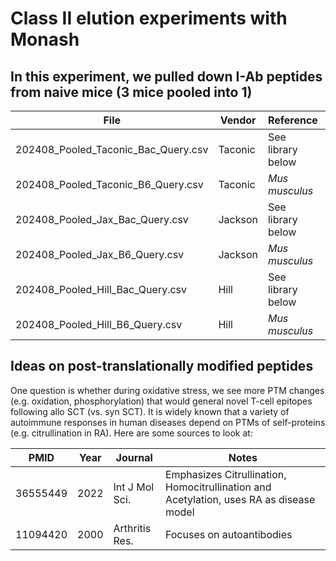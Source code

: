 # Class II elution experiments with Monash

## In this experiment, we pulled down I-Ab peptides from naive mice (3 mice pooled into 1)
| File                                | Vendor | Reference | Notes |
|-------------------------------------|----------|----------|----------|
| 202408_Pooled_Taconic_Bac_Query.csv | Taconic         |  See library below     |          |
| 202408_Pooled_Taconic_B6_Query.csv  | Taconic         |  _Mus musculus_           |          |
| 202408_Pooled_Jax_Bac_Query.csv     | Jackson         |  See library below         |          |
| 202408_Pooled_Jax_B6_Query.csv      | Jackson         | _Mus musculus_            |          |
| 202408_Pooled_Hill_Bac_Query.csv    | Hill         |  See library below         |          |
| 202408_Pooled_Hill_B6_Query.csv     | Hill         |  _Mus musculus_           |          |

## Ideas on post-translationally modified peptides
One question is whether during oxidative stress, we see more PTM changes (e.g. oxidation, phosphorylation) that would general novel T-cell epitopes following allo SCT (vs. syn SCT).  It is widely known that a variety of autoimmune responses in human diseases depend on PTMs of self-proteins (e.g. citrullination in RA).  Here are some sources to look at:

| PMID                                | Year | Journal | Notes |
|-------------------------------------|----------|----------|----------|
| 36555449 | 2022         |  Int J Mol Sci.     | Emphasizes Citrullination, Homocitrullination and Acetylation, uses RA as disease model        |
| 11094420 | 2000         |  Arthritis Res.     | Focuses on autoantibodies       |



